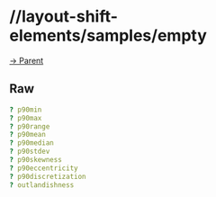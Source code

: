
# //layout-shift-elements/samples/empty

[→ Parent](../..)


## Raw


```yaml
? p90min
? p90max
? p90range
? p90mean
? p90median
? p90stdev
? p90skewness
? p90eccentricity
? p90discretization
? outlandishness

```

